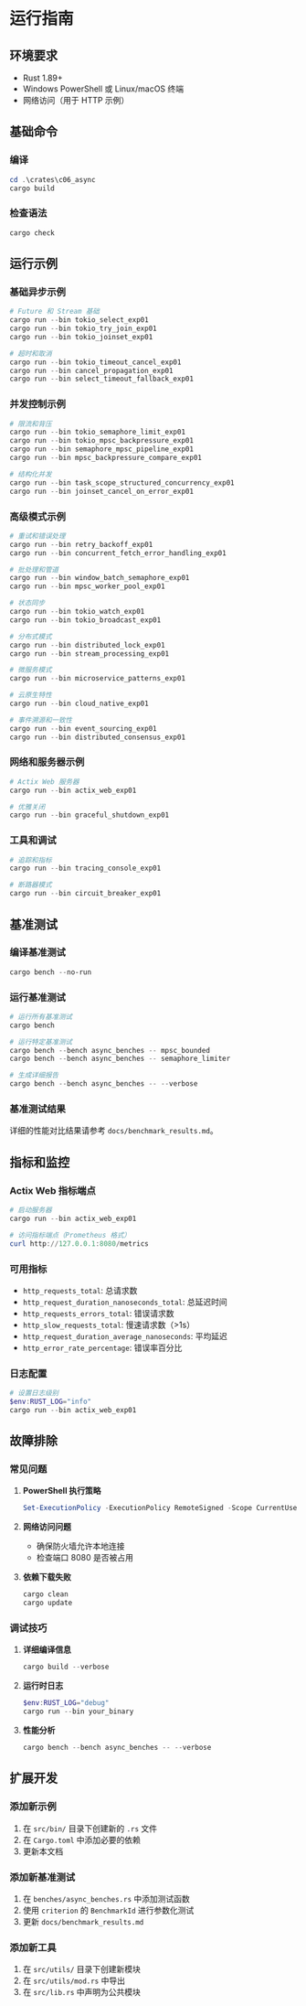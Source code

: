# 运行指南

## 环境要求

- Rust 1.89+
- Windows PowerShell 或 Linux/macOS 终端
- 网络访问（用于 HTTP 示例）

## 基础命令

### 编译

```powershell
cd .\crates\c06_async
cargo build
```

### 检查语法

```powershell
cargo check
```

## 运行示例

### 基础异步示例

```powershell
# Future 和 Stream 基础
cargo run --bin tokio_select_exp01
cargo run --bin tokio_try_join_exp01
cargo run --bin tokio_joinset_exp01

# 超时和取消
cargo run --bin tokio_timeout_cancel_exp01
cargo run --bin cancel_propagation_exp01
cargo run --bin select_timeout_fallback_exp01
```

### 并发控制示例

```powershell
# 限流和背压
cargo run --bin tokio_semaphore_limit_exp01
cargo run --bin tokio_mpsc_backpressure_exp01
cargo run --bin semaphore_mpsc_pipeline_exp01
cargo run --bin mpsc_backpressure_compare_exp01

# 结构化并发
cargo run --bin task_scope_structured_concurrency_exp01
cargo run --bin joinset_cancel_on_error_exp01
```

### 高级模式示例

```powershell
# 重试和错误处理
cargo run --bin retry_backoff_exp01
cargo run --bin concurrent_fetch_error_handling_exp01

# 批处理和管道
cargo run --bin window_batch_semaphore_exp01
cargo run --bin mpsc_worker_pool_exp01

# 状态同步
cargo run --bin tokio_watch_exp01
cargo run --bin tokio_broadcast_exp01

# 分布式模式
cargo run --bin distributed_lock_exp01
cargo run --bin stream_processing_exp01

# 微服务模式
cargo run --bin microservice_patterns_exp01

# 云原生特性
cargo run --bin cloud_native_exp01

# 事件溯源和一致性
cargo run --bin event_sourcing_exp01
cargo run --bin distributed_consensus_exp01
```

### 网络和服务器示例

```powershell
# Actix Web 服务器
cargo run --bin actix_web_exp01

# 优雅关闭
cargo run --bin graceful_shutdown_exp01
```

### 工具和调试

```powershell
# 追踪和指标
cargo run --bin tracing_console_exp01

# 断路器模式
cargo run --bin circuit_breaker_exp01
```

## 基准测试

### 编译基准测试

```powershell
cargo bench --no-run
```

### 运行基准测试

```powershell
# 运行所有基准测试
cargo bench

# 运行特定基准测试
cargo bench --bench async_benches -- mpsc_bounded
cargo bench --bench async_benches -- semaphore_limiter

# 生成详细报告
cargo bench --bench async_benches -- --verbose
```

### 基准测试结果

详细的性能对比结果请参考 `docs/benchmark_results.md`。

## 指标和监控

### Actix Web 指标端点

```powershell
# 启动服务器
cargo run --bin actix_web_exp01

# 访问指标端点（Prometheus 格式）
curl http://127.0.0.1:8080/metrics
```

### 可用指标

- `http_requests_total`: 总请求数
- `http_request_duration_nanoseconds_total`: 总延迟时间
- `http_requests_errors_total`: 错误请求数
- `http_slow_requests_total`: 慢速请求数（>1s）
- `http_request_duration_average_nanoseconds`: 平均延迟
- `http_error_rate_percentage`: 错误率百分比

### 日志配置

```powershell
# 设置日志级别
$env:RUST_LOG="info"
cargo run --bin actix_web_exp01
```

## 故障排除

### 常见问题

1. **PowerShell 执行策略**

   ```powershell
   Set-ExecutionPolicy -ExecutionPolicy RemoteSigned -Scope CurrentUser
   ```

2. **网络访问问题**
   - 确保防火墙允许本地连接
   - 检查端口 8080 是否被占用

3. **依赖下载失败**

   ```powershell
   cargo clean
   cargo update
   ```

### 调试技巧

1. **详细编译信息**

   ```powershell
   cargo build --verbose
   ```

2. **运行时日志**

   ```powershell
   $env:RUST_LOG="debug"
   cargo run --bin your_binary
   ```

3. **性能分析**

   ```powershell
   cargo bench --bench async_benches -- --verbose
   ```

## 扩展开发

### 添加新示例

1. 在 `src/bin/` 目录下创建新的 `.rs` 文件
2. 在 `Cargo.toml` 中添加必要的依赖
3. 更新本文档

### 添加新基准测试

1. 在 `benches/async_benches.rs` 中添加测试函数
2. 使用 `criterion` 的 `BenchmarkId` 进行参数化测试
3. 更新 `docs/benchmark_results.md`

### 添加新工具

1. 在 `src/utils/` 目录下创建新模块
2. 在 `src/utils/mod.rs` 中导出
3. 在 `src/lib.rs` 中声明为公共模块
